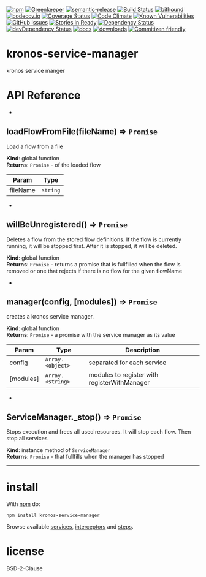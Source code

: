 [![npm](https://img.shields.io/npm/v/kronos-service-manager.svg)](https://www.npmjs.com/package/kronos-service-manager)
[![Greenkeeper](https://badges.greenkeeper.io/Kronos-Integration/kronos-service-manager)](https://greenkeeper.io/)
[![semantic-release](https://img.shields.io/badge/%20%20%F0%9F%93%A6%F0%9F%9A%80-semantic--release-e10079.svg)](https://github.com/Kronos-Integration/kronos-service-manager)
[![Build Status](https://secure.travis-ci.org/Kronos-Integration/kronos-service-manager.png)](http://travis-ci.org/Kronos-Integration/kronos-service-manager)
[![bithound](https://www.bithound.io/github/Kronos-Integration/kronos-service-manager/badges/score.svg)](https://www.bithound.io/github/Kronos-Integration/kronos-service-manager)
[![codecov.io](http://codecov.io/github/Kronos-Integration/kronos-service-manager/coverage.svg?branch=master)](http://codecov.io/github/Kronos-Integration/kronos-service-manager?branch=master)
[![Coverage Status](https://coveralls.io/repos/Kronos-Integration/kronos-service-manager/badge.svg)](https://coveralls.io/r/Kronos-Integration/kronos-service-manager)
[![Code Climate](https://codeclimate.com/github/Kronos-Integration/kronos-service-manager/badges/gpa.svg)](https://codeclimate.com/github/Kronos-Integration/kronos-service-manager)
[![Known Vulnerabilities](https://snyk.io/test/github/Kronos-Integration/kronos-service-manager/badge.svg)](https://snyk.io/test/github/Kronos-Integration/kronos-service-manager)
[![GitHub Issues](https://img.shields.io/github/issues/Kronos-Integration/kronos-service-manager.svg?style=flat-square)](https://github.com/Kronos-Integration/kronos-service-manager/issues)
[![Stories in Ready](https://badge.waffle.io/Kronos-Integration/kronos-service-manager.svg?label=ready&title=Ready)](http://waffle.io/Kronos-Integration/kronos-service-manager)
[![Dependency Status](https://david-dm.org/Kronos-Integration/kronos-service-manager.svg)](https://david-dm.org/Kronos-Integration/kronos-service-manager)
[![devDependency Status](https://david-dm.org/Kronos-Integration/kronos-service-manager/dev-status.svg)](https://david-dm.org/Kronos-Integration/kronos-service-manager#info=devDependencies)
[![docs](http://inch-ci.org/github/Kronos-Integration/kronos-service-manager.svg?branch=master)](http://inch-ci.org/github/Kronos-Integration/kronos-service-manager)
[![downloads](http://img.shields.io/npm/dm/kronos-service-manager.svg?style=flat-square)](https://npmjs.org/package/kronos-service-manager)
[![Commitizen friendly](https://img.shields.io/badge/commitizen-friendly-brightgreen.svg)](http://commitizen.github.io/cz-cli/)

kronos-service-manager
====
kronos service manger

# API Reference

* <a name="loadFlowFromFile"></a>

## loadFlowFromFile(fileName) ⇒ <code>Promise</code>
Load a flow from a file

**Kind**: global function  
**Returns**: <code>Promise</code> - of the loaded flow  

| Param | Type |
| --- | --- |
| fileName | <code>string</code> | 


* <a name="willBeUnregistered"></a>

## willBeUnregistered() ⇒ <code>Promise</code>
Deletes a flow from the stored flow definitions. If the flow
is currently running, it will be stopped first. After it
is stopped, it will be deleted.

**Kind**: global function  
**Returns**: <code>Promise</code> - returns a promise that is fullfilled when the flow is removed
        or one that rejects if there is no flow for the given flowName  

* <a name="manager"></a>

## manager(config, [modules]) ⇒ <code>Promise</code>
creates a kronos service manager.

**Kind**: global function  
**Returns**: <code>Promise</code> - a promise with the service manager as its value  

| Param | Type | Description |
| --- | --- | --- |
| config | <code>Array.&lt;object&gt;</code> | separated for each service |
| [modules] | <code>Array.&lt;string&gt;</code> | modules to register with registerWithManager |


* <a name="ServiceManager+_stop"></a>

## ServiceManager._stop() ⇒ <code>Promise</code>
Stops execution and frees all used resources.
It will stop each flow.
Then stop all services

**Kind**: instance method of <code>ServiceManager</code>  
**Returns**: <code>Promise</code> - that fullfills when the manager has stopped  

* * *

install
=======

With [npm](http://npmjs.org) do:

```shell
npm install kronos-service-manager
```

Browse available [services](https://www.npmjs.com/browse/keyword/kronos-service),
[interceptors](https://www.npmjs.com/browse/keyword/kronos-interceptor)
and [steps](https://www.npmjs.com/browse/keyword/kronos-step).

license
=======

BSD-2-Clause
